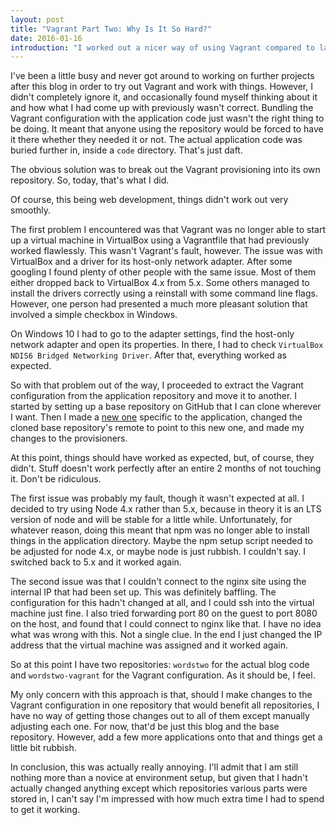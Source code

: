 ```yaml
---
layout: post
title: "Vagrant Part Two: Why Is It So Hard?"
date: 2016-01-16
introduction: "I worked out a nicer way of using Vagrant compared to last time. Naturally, it was a palaver to implement the changes, because that's just how technology works. Or doesn't."
---
```


I've been a little busy and never got around to working on further projects after this blog in order to try out Vagrant and work with things. However, I didn't completely ignore it, and occasionally found myself thinking about it and how what I had come up with previously wasn't correct. Bundling the Vagrant configuration with the application code just wasn't the right thing to be doing. It meant that anyone using the repository would be forced to have it there whether they needed it or not. The actual application code was buried further in, inside a `code` directory. That's just daft.

The obvious solution was to break out the Vagrant provisioning into its own repository. So, today, that's what I did.

Of course, this being web development, things didn't work out very smoothly.

The first problem I encountered was that Vagrant was no longer able to start up a virtual machine in VirtualBox using a Vagrantfile that had previously worked flawlessly. This wasn't Vagrant's fault, however. The issue was with VirtualBox and a driver for its host-only network adapter. After some googling I found plenty of other people with the same issue. Most of them either dropped back to VirtualBox 4.x from 5.x. Some others managed to install the drivers correctly using a reinstall with some command line flags. However, one person had presented a much more pleasant solution that involved a simple checkbox in Windows.

On Windows 10 I had to go to the adapter settings, find the host-only network adapter and open its properties. In there, I had to check `VirtualBox NDIS6 Bridged Networking Driver`. After that, everything worked as expected.

So with that problem out of the way, I proceeded to extract the Vagrant configuration from the application repository and move it to another. I started by setting up a base repository on GitHub that I can clone wherever I want. Then I made a [new one](https://github.com/dljfield/wordstwo-vagrant) specific to the application, changed the cloned base repository's remote to point to this new one, and made my changes to the provisioners.

At this point, things should have worked as expected, but, of course, they didn't. Stuff doesn't work perfectly after an entire 2 months of not touching it. Don't be ridiculous.

The first issue was probably my fault, though it wasn't expected at all. I decided to try using Node 4.x rather than 5.x, because in theory it is an LTS version of node and will be stable for a little while. Unfortunately, for whatever reason, doing this meant that npm was no longer able to install things in the application directory. Maybe the npm setup script needed to be adjusted for node 4.x, or maybe node is just rubbish. I couldn't say. I switched back to 5.x and it worked again.

The second issue was that I couldn't connect to the nginx site using the internal IP that had been set up. This was definitely baffling. The configuration for this hadn't changed at all, and I could ssh into the virtual machine just fine. I also tried forwarding port 80 on the guest to port 8080 on the host, and found that I could connect to nginx like that. I have no idea what was wrong with this. Not a single clue. In the end I just changed the IP address that the virtual machine was assigned and it worked again.

So at this point I have two repositories: `wordstwo` for the actual blog code and `wordstwo-vagrant` for the Vagrant configuration. As it should be, I feel.

My only concern with this approach is that, should I make changes to the Vagrant configuration in one repository that would benefit all repositories, I have no way of getting those changes out to all of them except manually adjusting each one. For now, that'd be just this blog and the base repository. However, add a few more applications onto that and things get a little bit rubbish.

In conclusion, this was actually really annoying. I'll admit that I am still nothing more than a novice at environment setup, but given that I hadn't actually changed anything except which repositories various parts were stored in, I can't say I'm impressed with how much extra time I had to spend to get it working.
